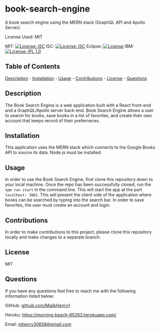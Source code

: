 # book-search-engine
A book search engine using the MERN stack (GraphQL API and Apollo Server).

 
 License Used: MIT

  MIT: 
  [![License: ISC](https://img.shields.io/badge/License-ISC-blue.svg)](https://opensource.org/licenses/ISC)
  ISC: [![License: ISC](https://img.shields.io/badge/License-ISC-blue.svg)](https://opensource.org/licenses/ISC)
  Eclipse: [![License](https://img.shields.io/badge/License-EPL_1.0-red.svg)](https://opensource.org/licenses/EPL-1.0)
  IBM: [![License: IPL 1.0](https://img.shields.io/badge/License-IPL_1.0-blue.svg)](https://opensource.org/licenses/IPL-1.0)


  ## Table of Contents
  [Description](#description)
    - [Installation](#installation)
    - [Usage](#usage)
    - [Contributions](#contributions)
    - [License](#license)
    - [Questions](#questions)

  ## Description 
  
  The Book Search Engine is a web application built with a React front-end and a GraphQL/Apollo server back-end. Book Search Engine allows a user to search for books, save books in a list of favorites, and create their own account that keeps record of their preferneces. 
    
  ## Installation 
  
  This application uses the MERN stack which connects to the Google Books API to source its data. Node.js must be installed. 

  ## Usage 
  
  In order to use the Book Search Engine, first clone this repository down to your local machine. Once the repo has been successfully cloned, run the `npm run start` in the command line. This will start the app at the port `localhost: 3001`. This will present the client side of the application where books can be searched by typing into the search bar. In order to save favorites, the user must create an account and login.

  ## Contributions 
  
  In order to make contributions to this project, please clone this repository locally and make changes to a separate branch. 

  ## License 
  
  MIT

  ## Questions
  If you have any questions feel free to reach me with the following information listed below:

  GitHub: [github.com/MalikHenry1](mailto:github.com/MalikHenry1)

  Heroku: https://morning-beach-85293.herokuapp.com/
  
  Email: mhenry30658@gmail.com
    
    


    